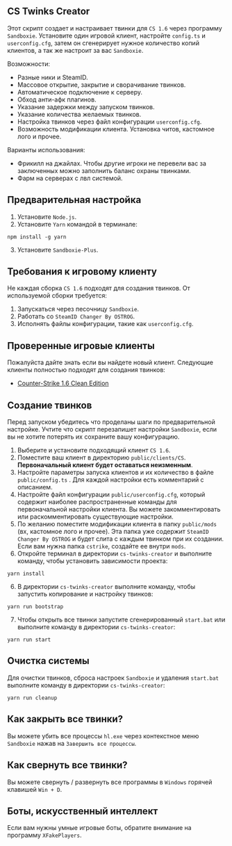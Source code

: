 ## CS Twinks Creator

Этот скрипт создает и настраивает твинки для `CS 1.6` через программу `Sandboxie`. Установите один
игровой клиент, настройте `config.ts` и `userconfig.cfg`, затем он сгенерирует нужное количество
копий клиентов, а так же настроит за вас `Sandboxie`.

Возможности:

* Разные ники и SteamID.
* Массовое открытие, закрытие и сворачивание твинков.
* Автоматическое подключение к серверу.
* Обход анти-афк плагинов.
* Указание задержки между запуском твинков.
* Указание количества желаемых твинков.
* Настройка твинков через файл конфигурации `userconfig.cfg`.
* Возможность модификации клиента. Установка читов, кастомное лого и прочее.

Варианты использования:

* Фрикилл на джайлах. Чтобы другие игроки не перевели вас за заключенных можно заполнить баланс
  охраны твинками.
* Фарм на серверах с лвл системой.

## Предварительная настройка

1. Установите `Node.js`.
2. Установите `Yarn` командой в терминале:

```shell
npm install -g yarn
```

3. Установите `Sandboxie-Plus`.

## Требования к игровому клиенту

Не каждая сборка `CS 1.6` подходят для создания твинков. От используемой сборки требуется:

1. Запускаться через песочницу `Sandboxie`.
2. Работать со `SteamID Changer By OSTROG`.
3. Исполнять файлы конфигурации, такие как `userconfig.cfg`.

## Проверенные игровые клиенты

Пожалуйста дайте знать если вы найдете новый клиент. Следующие клиенты полностью подходят для
создания твинков:

* [Counter-Strike 1.6 Clean Edition](https://xn----7sba0bce7bg3c.xn--p1ai/product/1-Counter_Strike_16_Clean_Edition.html)

## Создание твинков

Перед запуском убедитесь что проделаны шаги по предварительной настройке. Учтите что скрипт
перезапишет настройки `Sandboxie`, если вы не хотите потерять их сохраните вашу конфигурацию.

1. Выберите и установите подходящий клиент `CS 1.6`.
2. Поместите ваш клиент в директорию `public/clients/CS`. **Первоначальный клиент будет оставаться
   неизменным**.
3. Настройте параметры запуска клиентов и их количество в файле `public/config.ts`
   . Для каждой настройки есть комментарий с описанием.
4. Настройте файл конфигурации `public/userconfig.cfg`, который содержит наиболее распространенные
   команды для первоначальной настройки клиента. Вы можете закомментировать или раскомментировать
   существующие настройки.
5. По желанию поместите модификации клиента в папку `public/mods` (вх, кастомное лого и прочее). Эта
   папка уже содержит `SteamID Changer By OSTROG` и будет слита с каждым твинком при их создании.
   Если вам нужна папка `cstrike`, создайте ее внутри `mods`.
6. Откройте терминал в директории `cs-twinks-creator` и выполните команду, чтобы установить
   зависимости проекта:

```shell
yarn install
```

6. В директории `cs-twinks-creator` выполните команду, чтобы запустить копирование и настройку
   твинков:

```shell
yarn run bootstrap
```

7. Чтобы открыть все твинки запустите сгенерированный `start.bat` или выполните команду в
   директории `cs-twinks-creator`:

```shell
yarn run start
```

## Очистка системы

Для очистки твинков, сброса настроек `Sandboxie` и удаления `start.bat` выполните команду в
директории `cs-twinks-creator`:

```shell
yarn run cleanup
```

## Как закрыть все твинки?

Вы можете убить все процессы `hl.exe` через контекстное меню `Sandboxie` нажав
на `Завершить все процессы`.

## Как свернуть все твинки?

Вы можете свернуть / развернуть все программы в `Windows` горячей клавишей `Win + D`.

## Боты, искусственный интеллект

Если вам нужны умные игровые боты, обратите внимание на программу `XFakePlayers`.
